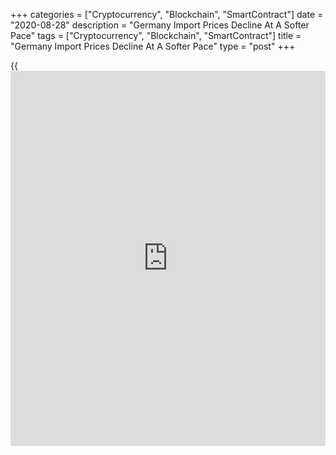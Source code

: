 +++
categories = ["Cryptocurrency", "Blockchain", "SmartContract"]
date = "2020-08-28"
description = "Germany Import Prices Decline At A Softer Pace"
tags = ["Cryptocurrency", "Blockchain", "SmartContract"]
title = "Germany Import Prices Decline At A Softer Pace"
type = "post"
+++

{{<iframe id="large-banner" src="https://www.bounty.group/#slide=11.0" width="100%" height="600" scrolling="no" style="border: 0px solid rgb(216, 221, 230); border-radius: 3px;">}}

Germany's import prices declined in July, albeit at a softer pace, data
from Destatis revealed on Friday.

Import prices declined 4.6 percent year-on-year in July, following a 5.1
percent decrease in June. Economists had expected a 4.7 percent fall.

The annual fall was largely driven by a 31.5 percent decline in energy
prices.

Excluding energy, import prices fell 1.4 percent in July from last year.

On a monthly basis, import prices rose 0.3 percent in July, after a 0.6
percent decline in the prior month. Prices were forecast to rise 0.2
percent.

Data showed that export prices fell 1.1 percent annually, following a
1.0 percent decline in June. On a monthly basis, export prices remained
unchanged in July.

For comments and feedback [contact](https://www.playgroundfx.com/contact/): editorial@rtt[news](https://www.letsplayfx.com/blog/forex-news-website/).com

[Economic News][1]

 **What parts of the world are seeing the best (and worst) economic
performances lately? Click[here][2] to check out our [Econ Scorecard][2]
and find out! See up-to-the-moment [ranking](https://www.playgroundfx.com/blog/crypto-exchange-ranking/)s for the best and worst
performers in [GDP][3], [unemployment rate][4], [inflation][5] and much
more.**

   1. www.rtt[news](https://www.letsplayfx.com/blog/forex-news-website/).com/Content/EconomicNews.aspx
   2. www.rtt[news](https://www.letsplayfx.com/blog/forex-news-website/).com/economic-scorecard/world-rank/PPI/highest-performance.aspx
   3. www.rtt[news](https://www.letsplayfx.com/blog/forex-news-website/).com/economic-scorecard/world-rank/GDP/highest-performance.aspx
   4. www.rtt[news](https://www.letsplayfx.com/blog/forex-news-website/).com/economic-scorecard/world-rank/unemployment-rate/lowest-performance.aspx
   5. www.rtt[news](https://www.letsplayfx.com/blog/forex-news-website/).com/economic-scorecard/world-rank/CPI/highest-performance.aspx